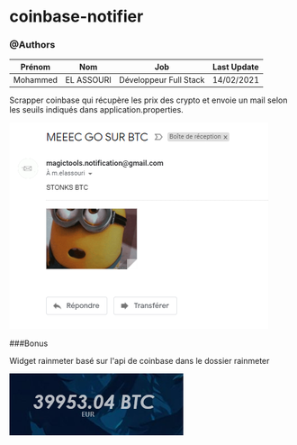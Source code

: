 # coinbase-notifier

### @Authors

| Prénom   | Nom        |           Job          |  Last Update  |
|----------|------------|------------------------|---------------|
| Mohammed | EL ASSOURI | Développeur Full Stack | 14/02/2021    |

Scrapper coinbase qui récupère les prix des crypto et envoie un mail selon les seuils indiqués dans application.properties.

![alt text](1.png)

###Bonus 

Widget rainmeter basé sur l'api de coinbase dans le dossier rainmeter

![alt text](2.png)